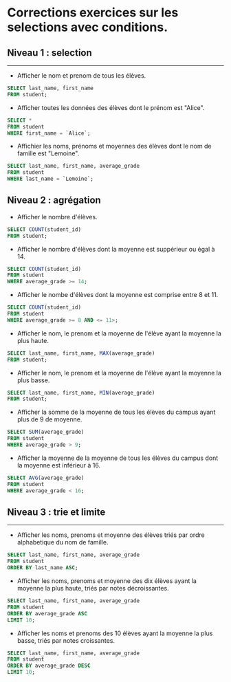 # Corrections exercices sur les selections avec conditions.

## Niveau 1 : selection
---
- Afficher le nom et prenom de tous les élèves.
```sql
SELECT last_name, first_name
FROM student;
```

- Afficher toutes les données des élèves dont le prénom est "Alice".
```sql
SELECT *
FROM student
WHERE first_name = `Alice`;
```

- Affichier les noms, prénoms et moyennes des élèves dont le nom de famille est "Lemoine".
```sql
SELECT last_name, first_name, average_grade
FROM student
WHERE last_name = `Lemoine`;
```

## Niveau 2 : agrégation
- Afficher le nombre d'élèves.
```sql
SELECT COUNT(student_id)
FROM student;
```

- Afficher le nombre d'élèves dont la moyenne est suppérieur ou égal à 14.
```sql
SELECT COUNT(student_id)
FROM student
WHERE average_grade >= 14;
```

- Afficher le nombe d'élèves dont la moyenne est comprise entre 8 et 11.
```sql
SELECT COUNT(student_id)
FROM student
WHERE average_grade >= 8 AND <= 11>;
```

- Afficher le nom, le prenom et la moyenne de l'élève ayant la moyenne la plus haute.
```sql
SELECT last_name, first_name, MAX(average_grade)
FROM student;
```

- Afficher le nom, le prenom et la moyenne de l'élève ayant la moyenne la plus basse.
```sql
SELECT last_name, first_name, MIN(average_grade)
FROM student;
```

- Afficher la somme de la moyenne de tous les élèves du campus ayant plus de 9 de moyenne.
```sql
SELECT SUM(average_grade)
FROM student
WHERE average_grade > 9;
```

- Afficher la moyenne de la moyenne de tous les élèves du campus dont la moyenne est inférieur à 16.
```sql
SELECT AVG(average_grade)
FROM student
WHERE average_grade < 16;
```

## Niveau 3 : trie et limite
---
- Afficher les noms, prenoms et moyenne des élèves triés par ordre alphabetique du nom de famille.
```sql
SELECT last_name, first_name, average_grade
FROM student
ORDER BY last_name ASC;
```

- Afficher les noms, prenoms et moyenne des dix élèves ayant la moyenne la plus haute, triés par notes décroissantes.
```sql
SELECT last_name, first_name, average_grade
FROM student
ORDER BY average_grade ASC
LIMIT 10;
```

- Afficher les noms et prenoms des 10 élèves ayant la moyenne la plus basse, triés par notes croissantes.
```sql
SELECT last_name, first_name, average_grade
FROM student
ORDER BY average_grade DESC
LIMIT 10;
```